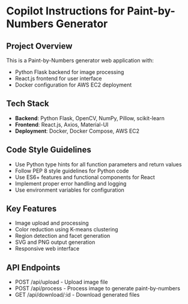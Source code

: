 # Copilot Instructions for Paint-by-Numbers Generator

<!-- Use this file to provide workspace-specific custom instructions to Copilot. For more details, visit https://code.visualstudio.com/docs/copilot/copilot-customization#_use-a-githubcopilotinstructionsmd-file -->

## Project Overview
This is a Paint-by-Numbers generator web application with:
- Python Flask backend for image processing
- React.js frontend for user interface
- Docker configuration for AWS EC2 deployment

## Tech Stack
- **Backend**: Python Flask, OpenCV, NumPy, Pillow, scikit-learn
- **Frontend**: React.js, Axios, Material-UI
- **Deployment**: Docker, Docker Compose, AWS EC2

## Code Style Guidelines
- Use Python type hints for all function parameters and return values
- Follow PEP 8 style guidelines for Python code
- Use ES6+ features and functional components for React
- Implement proper error handling and logging
- Use environment variables for configuration

## Key Features
- Image upload and processing
- Color reduction using K-means clustering
- Region detection and facet generation
- SVG and PNG output generation
- Responsive web interface

## API Endpoints
- POST /api/upload - Upload image file
- POST /api/process - Process image to generate paint-by-numbers
- GET /api/download/:id - Download generated files
